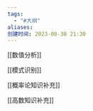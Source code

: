```yaml
---
tags:
  - "#大纲"
aliases: 
创建时间: 2023-08-30 21:30
---
```



[[数值分析]]

[[模式识别]]

[[概率论知识补充]]

[[高数知识补充]]



